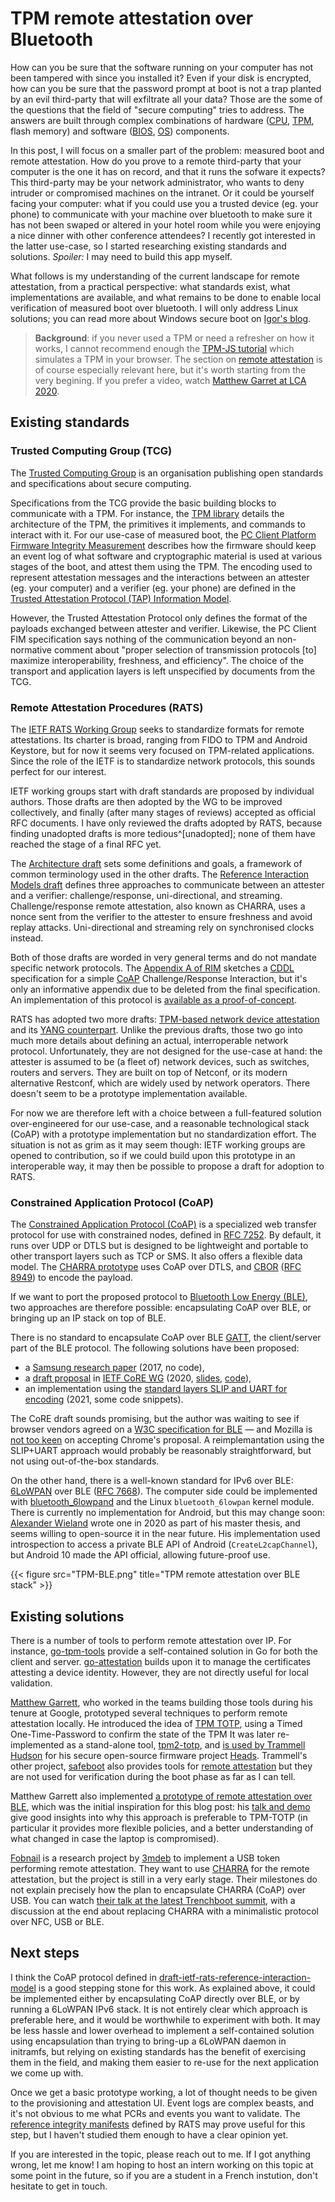 # TPM remote attestation over Bluetooth


How can you be sure that the software running on your computer has not been tampered with since you installed it?
Even if your disk is encrypted, how can you be sure that the password prompt at boot is not a trap planted by an evil third-party that will exfiltrate all your data?
Those are the some of the questions that the field of "secure computing" tries to address.
The answers are built through complex combinations of hardware ([CPU](https://en.wikipedia.org/wiki/Central_processing_unit), [TPM](https://en.wikipedia.org/wiki/Trusted_Platform_Module), flash memory) and software ([BIOS](https://en.wikipedia.org/wiki/BIOS), [OS](https://en.wikipedia.org/wiki/Operating_system)) components.

In this post, I will focus on a smaller part of the problem: measured boot and remote attestation.
How do you prove to a remote third-party that your computer is the one it has on record, and that it runs the sofware it expects?
This third-party may be your network administrator, who wants to deny intruder or compromised machines on the intranet.
Or it could be yourself facing your computer: what if you could use you a trusted device (eg. your phone) to communicate with your machine over bluetooth to make sure it has not been swaped or altered in your hotel room while you were enjoying a nice dinner with other conference attendees?
I recently got interested in the latter use-case, so I started researching existing standards and solutions.
*Spoiler:* I may need to build this app myself.

What follows is my understanding of the current landscape for remote attestation, from a practical perspective:
what standards exist, what implementations are available, and what remains to be done to enable local verification of measured boot over bluetooth.
I will only address Linux solutions; you can read more about Windows secure boot on [Igor's blog](https://igor-blue.github.io/2021/02/04/secure-boot.html).

> **Background**: if you never used a TPM or need a refresher on how it works, I cannot recommend enough the [TPM-JS tutorial](https://google.github.io/tpm-js) which simulates a TPM in your browser.
> The section on [remote attestation](https://google.github.io/tpm-js/#pg_attestation) is of course especially relevant here, but it's worth starting from the very begining.
> If you prefer a video, watch [Matthew Garret at LCA 2020](https://www.youtube.com/watch?v=FobfM9S9xSI).

## Existing standards

### Trusted Computing Group (TCG)

The [Trusted Computing Group](https://trustedcomputinggroup.org/) is an organisation publishing open standards and specifications about secure computing.

Specifications from the TCG provide the basic building blocks to communicate with a TPM.
For instance, the [TPM library](https://trustedcomputinggroup.org/resource/tpm-library-specification/) details the architecture of the TPM, the primitives it implements, and commands to interact with it.
For our use-case of measured boot, the [PC Client Platform Firmware Integrity Measurement](https://trustedcomputinggroup.org/resource/tcg-pc-client-platform-firmware-integrity-measurement/)
describes how the firmware should keep an event log of what software and cryptographic material is used at various stages of the boot, and attest them using the TPM.
The encoding used to represent attestation messages and the interactions between an attester (eg. your computer) and a verifier (eg. your phone) are defined in the [Trusted Attestation Protocol (TAP) Information Model](https://trustedcomputinggroup.org/resource/tcg-tap-information-model/).

However, the Trusted Attestation Protocol only defines the format of the payloads exchanged between attester and verifier.
Likewise, the PC Client FIM specification says nothing of the communication beyond an non-normative comment about
"proper selection of transmission protocols [to] maximize interoperability, freshness, and efficiency".
The choice of the transport and application layers is left unspecified by documents from the TCG.


### Remote Attestation Procedures (RATS)

The [IETF RATS Working Group](https://datatracker.ietf.org/wg/rats/about/) seeks to standardize formats for remote attestations.
Its charter is broad, ranging from FIDO to TPM and Android Keystore, but for now it seems very focused on TPM-related applications.
Since the role of the IETF is to standardize network protocols, this sounds perfect for our interest.

IETF working groups start with draft standards are proposed by individual authors.
Those drafts are then adopted by the WG to be improved collectively,
and finally (after many stages of reviews) accepted as official RFC documents.
I have only reviewed the drafts adopted by RATS, because finding unadopted drafts is more tedious^[unadopted];
none of them have reached the stage of a final RFC yet.

[^unadopted]: they are not listed from the WG page, so you need to review the mailing-list archives and meeting notes to find discussions of them.

The [Architecture draft](https://tools.ietf.org/html/draft-ietf-rats-architecture) sets some definitions and goals, a framework of common terminology used in the other drafts.
The [Reference Interaction Models draft](https://datatracker.ietf.org/doc/html/draft-ietf-rats-reference-interaction-models) defines three approaches to communicate between an attester and a verifier:
challenge/response, uni-directional, and streaming.
Challenge/response remote attestation, also known as CHARRA, uses a nonce sent from the verifier to the attester to ensure freshness and avoid replay attacks.
Uni-directional and streaming rely on synchronised clocks instead.

Both of those drafts are worded in very general terms and do not mandate specific network protocols.
The [Appendix A of RIM](https://datatracker.ietf.org/doc/html/draft-ietf-rats-reference-interaction-models#appendix-A) sketches a
[CDDL](https://datatracker.ietf.org/doc/html/rfc8610) specification for a simple [CoAP](http://coap.technology/) Challenge/Response Interaction,
but it's only an informative appendix due to be deleted from the final specification.
An implementation of this protocol is [available as a proof-of-concept](https://github.com/Fraunhofer-SIT/charra).

RATS has adopted two more drafts: [TPM-based network device attestation](https://datatracker.ietf.org/doc/html/draft-ietf-rats-tpm-based-network-device-attest)
and its [YANG counterpart](https://datatracker.ietf.org/doc/html/draft-ietf-rats-yang-tpm-charra/).
Unlike the previous drafts, those two go into much more details about defining an actual, interroperable network protocol.
Unfortunately, they are not designed for the use-case at hand: the attester is assumed to be (a fleet of) network devices, such as switches, routers and servers.
They are built on top of Netconf, or its modern alternative Restconf, which are widely used by network operators.
There doesn't seem to be a prototype implementation available.

For now we are therefore left with a choice between a full-featured solution over-engineered for our use-case,
and a reasonable technological stack (CoAP) with a prototype implementation but no standardization effort.
The situation is not as grim as it may seem though: IETF working groups are opened to contribution,
so if we could build upon this prototype in an interoperable way,
it may then be possible to propose a draft for adoption to RATS.

### Constrained Application Protocol (CoAP) <a id="coap"></a>

The [Constrained Application Protocol (CoAP)](http://coap.technology/) is a specialized web transfer protocol for use with constrained nodes,
defined in [RFC 7252](https://datatracker.ietf.org/doc/html/rfc7252/).
By default, it runs over UDP or DTLS but is designed to be lightweight and portable to other transport layers such as TCP or SMS.
It also offers a flexible data model.
The [CHARRA prototype](https://github.com/Fraunhofer-SIT/charra) uses CoAP over DTLS, and [CBOR](http://cbor.io/) ([RFC 8949](https://datatracker.ietf.org/doc/html/rfc8949/)) to encode the payload.

If we want to port the proposed protocol to [Bluetooth Low Energy (BLE)](https://en.wikipedia.org/wiki/Bluetooth_Low_Energy), two approaches are therefore possible:
encapsulating CoAP over BLE, or bringing up an IP stack on top of BLE.

There is no standard to encapsulate CoAP over BLE [GATT](https://en.wikipedia.org/wiki/Bluetooth_Low_Energy#Software_model), the client/server part of the BLE protocol.
The following solutions have been proposed:

- a [Samsung research paper](https://ieeexplore.ieee.org/abstract/document/8190936) (2017, no code),
- a [draft proposal](https://datatracker.ietf.org/doc/html/draft-amsuess-core-coap-over-gatt) in [IETF CoRE WG](https://datatracker.ietf.org/wg/core/about/)  (2020, [slides](https://datatracker.ietf.org/doc/slides-109-core-sessb-coap-over-gatt/), [code](https://gitlab.com/chrysn/coap-gatt-demo)),
- an implementation using the [standard layers SLIP and UART for encoding](https://www.maibornwolff.de/en/blog/talk-coap-me-iot-over-bluetooth-low-energy) (2021, some code snippets).

The CoRE draft sounds promising, but the author was waiting to see if browser vendors agreed on a [W3C specification for BLE](https://developer.mozilla.org/en-US/docs/Web/API/Web_Bluetooth_API) —
and Mozilla is [not too keen](https://github.com/mozilla/standards-positions/issues/95) on accepting Chrome's proposal.
A reimplemantation using the SLIP+UART approach would probably be reasonably straightforward, but not using out-of-the-box standards.

On the other hand, there is a well-known standard for IPv6 over BLE: [6LoWPAN](https://en.wikipedia.org/wiki/6LoWPAN) over BLE ([RFC 7668](https://datatracker.ietf.org/doc/html/rfc7668)).
The computer side could be implemented with [bluetooth_6lowpand](https://github.com/NordicSemiconductor/Linux-ble-6lowpan-joiner) and the Linux `bluetooth_6lowpan` kernel module.
There is currently no implementation for Android, but this may change soon:
[Alexander Wieland](https://diglib.tugraz.at/download.php?id=60a4ea6a34af4&location=browse) wrote one in 2020 as part of his master thesis, and seems willing to open-source it in the near future.
His implementation used introspection to access a private BLE API of Android (`CreateL2capChannel`), but Android 10 made the API official, allowing future-proof use.

{{< figure src="TPM-BLE.png" title="TPM remote attestation over BLE stack" >}}

## Existing solutions

There is a number of tools to perform remote attestation over IP.
For instance, [go-tpm-tools](https://github.com/google/go-tpm-tools) provide a self-contained solution in Go for both the client and server.
[go-attestation](https://github.com/google/go-attestation/) builds upon it to manage the certificates attesting a device identity.
However, they are not directly useful for local validation.

[Matthew Garrett](https://mjg59.dreamwidth.org/), who worked in the teams building those tools during his tenure at Google,
prototyped several techniques to perform remote attestation locally.
He introduced the idea of [TPM TOTP](https://mjg59.dreamwidth.org/35742.html), using a Timed One-Time-Password to confirm the state of the TPM
It was later re-implemented as a stand-alone tool, [tpm2-totp](https://github.com/tpm2-software/tpm2-totp),
and [is used by Trammell Hudson](https://trmm.net/Tpmtotp/) for his secure open-source firmware project [Heads](https://osresearch.net/).
Trammell's other project, [safeboot](https://safeboot.dev/) also provides tools for [remote attestation](https://safeboot.dev/attestation/) but they are not used for verification during the boot phase as far as I can tell.

Matthew Garrett also implemented [a prototype of remote attestation over BLE](https://mjg59.dreamwidth.org/54203.html), which was the initial inspiration for this blog post:
his [talk and demo](https://www.youtube.com/watch?v=FobfM9S9xSI) give good insights into why this approach is preferable to TPM-TOTP (in particular it provides more flexible policies, and a better understanding of what changed in case the laptop is compromised).

[Fobnail](https://fobnail.3mdeb.com/) is a research project by [3mdeb](https://3mdeb.com/) to implement a USB token performing remote attestation.
They want to use [CHARRA](https://github.com/Fraunhofer-SIT/charra) for the remote attestation, but the project is still in a very early stage.
Their milestones do not explain precisely how the plan to encapsulate CHARRA (CoAP) over USB.
You can watch [their talk at the latest Trenchboot summit](https://www.youtube.com/watch?v=xZoCtNV8Qs0&t=3660s),
with a discussion at the end about replacing CHARRA with a minimalistic protocol over NFC, USB or BLE.

## Next steps

I think the CoAP protocol defined in [draft-ietf-rats-reference-interaction-model](https://datatracker.ietf.org/doc/html/draft-ietf-rats-reference-interaction-models#appendix-A) is a good stepping stone for this work.
As explained above, it could be implemented either by encapsulating CoAP directly over BLE, or by running a 6LoWPAN IPv6 stack.
It is not entirely clear which approach is preferable here, and it would be worthwhile to experiment with both.
It may be less hassle and lower overhead to implement a self-contained solution using encapsulation than trying to bring-up a 6LoWPAN daemon in initramfs,
but relying on existing standards has the benefit of exercising them in the field, and making them easier to re-use for the next application we come up with.

Once we get a basic prototype working, a lot of thought needs to be given to the provisioning and attestation UI.
Event logs are complex beasts, and it's not obvious to me what PCRs and events you want to validate.
The [reference integrity manifests](https://datatracker.ietf.org/doc/html/draft-ietf-rats-tpm-based-network-device-attest#section-2.4.1)
defined by RATS may prove useful for this step, but I haven't studied them enough to have a clear opinion yet.

If you are interested in the topic, please reach out to me. If I got anything wrong, let me know!
I am hoping to host an intern working on this topic at some point in the future, so if you are a student in a French instution, don't hesitate to get in touch.


